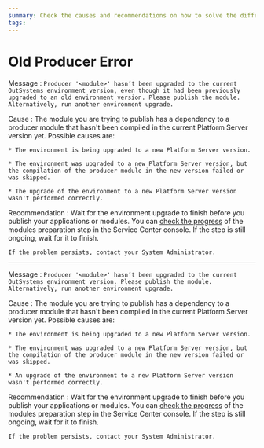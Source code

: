 ```yaml
---
summary: Check the causes and recommendations on how to solve the different Old Producer errors.
tags:
---
```


# Old Producer Error

Message
:   `Producer '<module>' hasn’t been upgraded to the current OutSystems environment version, even though it had been previously upgraded to an old environment version. Please publish the module. Alternatively, run another environment upgrade.`

Cause
:   The module you are trying to publish has a dependency to a producer module that hasn't been compiled in the current Platform Server version yet. Possible causes are:

    * The environment is being upgraded to a new Platform Server version.

    * The environment was upgraded to a new Platform Server version, but the compilation of the producer module in the new version failed or was skipped.

    * The upgrade of the environment to a new Platform Server version wasn't performed correctly.

Recommendation
:   Wait for the environment upgrade to finish before you publish your applications or modules. You can [check the progress](https://success.outsystems.com/Support/Enterprise_Customers/Upgrading/01_Upgrade_OutSystems_Platform) of the modules preparation step in the Service Center console. If the step is still ongoing, wait for it to finish.

    If the problem persists, contact your System Administrator.

---
  
Message
:   `Producer '<module>' hasn’t been upgraded to the current OutSystems environment version. Please publish the module. Alternatively, run another environment upgrade.`

Cause
:   The module you are trying to publish has a dependency to a producer module that hasn't been compiled in the current Platform Server version yet. Possible causes are:

    * The environment is being upgraded to a new Platform Server version.

    * The environment was upgraded to a new Platform Server version, but the compilation of the producer module in the new version failed or was skipped.

    * An upgrade of the environment to a new Platform Server version wasn't performed correctly.

Recommendation
:   Wait for the environment upgrade to finish before you publish your applications or modules. You can [check the progress](https://success.outsystems.com/Support/Enterprise_Customers/Upgrading/01_Upgrade_OutSystems_Platform) of the modules preparation step in the Service Center console. If the step is still ongoing, wait for it to finish.

    If the problem persists, contact your System Administrator.
